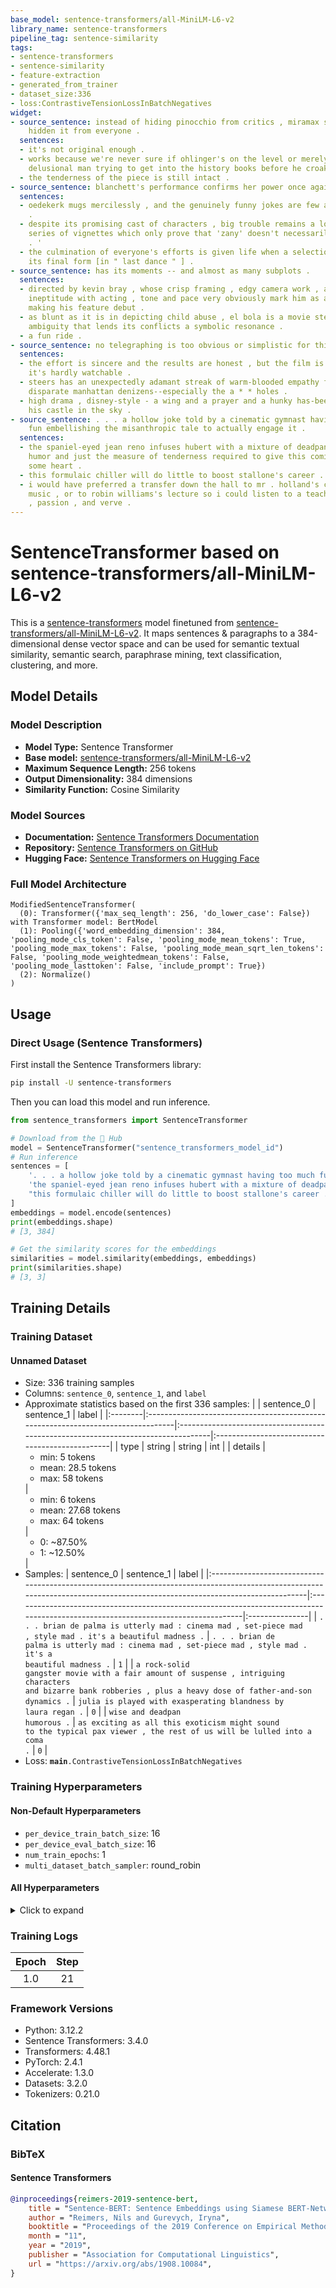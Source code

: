 ```yaml
---
base_model: sentence-transformers/all-MiniLM-L6-v2
library_name: sentence-transformers
pipeline_tag: sentence-similarity
tags:
- sentence-transformers
- sentence-similarity
- feature-extraction
- generated_from_trainer
- dataset_size:336
- loss:ContrastiveTensionLossInBatchNegatives
widget:
- source_sentence: instead of hiding pinocchio from critics , miramax should have
    hidden it from everyone .
  sentences:
  - it's not original enough .
  - works because we're never sure if ohlinger's on the level or merely a dying ,
    delusional man trying to get into the history books before he croaks .
  - the tenderness of the piece is still intact .
- source_sentence: blanchett's performance confirms her power once again .
  sentences:
  - oedekerk mugs mercilessly , and the genuinely funny jokes are few and far between
    .
  - despite its promising cast of characters , big trouble remains a loosely tied
    series of vignettes which only prove that 'zany' doesn't necessarily mean 'funny
    . '
  - the culmination of everyone's efforts is given life when a selection appears in
    its final form [in " last dance " ] .
- source_sentence: has its moments -- and almost as many subplots .
  sentences:
  - directed by kevin bray , whose crisp framing , edgy camera work , and wholesale
    ineptitude with acting , tone and pace very obviously mark him as a video helmer
    making his feature debut .
  - as blunt as it is in depicting child abuse , el bola is a movie steeped in an
    ambiguity that lends its conflicts a symbolic resonance .
  - a fun ride .
- source_sentence: no telegraphing is too obvious or simplistic for this movie .
  sentences:
  - the effort is sincere and the results are honest , but the film is so bleak that
    it's hardly watchable .
  - steers has an unexpectedly adamant streak of warm-blooded empathy for all his
    disparate manhattan denizens--especially the a * * holes .
  - high drama , disney-style - a wing and a prayer and a hunky has-been pursuing
    his castle in the sky .
- source_sentence: . . . a hollow joke told by a cinematic gymnast having too much
    fun embellishing the misanthropic tale to actually engage it .
  sentences:
  - the spaniel-eyed jean reno infuses hubert with a mixture of deadpan cool , wry
    humor and just the measure of tenderness required to give this comic slugfest
    some heart .
  - this formulaic chiller will do little to boost stallone's career .
  - i would have preferred a transfer down the hall to mr . holland's class for the
    music , or to robin williams's lecture so i could listen to a teacher with humor
    , passion , and verve .
---
```


# SentenceTransformer based on sentence-transformers/all-MiniLM-L6-v2

This is a [sentence-transformers](https://www.SBERT.net) model finetuned from [sentence-transformers/all-MiniLM-L6-v2](https://huggingface.co/sentence-transformers/all-MiniLM-L6-v2). It maps sentences & paragraphs to a 384-dimensional dense vector space and can be used for semantic textual similarity, semantic search, paraphrase mining, text classification, clustering, and more.

## Model Details

### Model Description
- **Model Type:** Sentence Transformer
- **Base model:** [sentence-transformers/all-MiniLM-L6-v2](https://huggingface.co/sentence-transformers/all-MiniLM-L6-v2) <!-- at revision fa97f6e7cb1a59073dff9e6b13e2715cf7475ac9 -->
- **Maximum Sequence Length:** 256 tokens
- **Output Dimensionality:** 384 dimensions
- **Similarity Function:** Cosine Similarity
<!-- - **Training Dataset:** Unknown -->
<!-- - **Language:** Unknown -->
<!-- - **License:** Unknown -->

### Model Sources

- **Documentation:** [Sentence Transformers Documentation](https://sbert.net)
- **Repository:** [Sentence Transformers on GitHub](https://github.com/UKPLab/sentence-transformers)
- **Hugging Face:** [Sentence Transformers on Hugging Face](https://huggingface.co/models?library=sentence-transformers)

### Full Model Architecture

```
ModifiedSentenceTransformer(
  (0): Transformer({'max_seq_length': 256, 'do_lower_case': False}) with Transformer model: BertModel 
  (1): Pooling({'word_embedding_dimension': 384, 'pooling_mode_cls_token': False, 'pooling_mode_mean_tokens': True, 'pooling_mode_max_tokens': False, 'pooling_mode_mean_sqrt_len_tokens': False, 'pooling_mode_weightedmean_tokens': False, 'pooling_mode_lasttoken': False, 'include_prompt': True})
  (2): Normalize()
)
```

## Usage

### Direct Usage (Sentence Transformers)

First install the Sentence Transformers library:

```bash
pip install -U sentence-transformers
```

Then you can load this model and run inference.
```python
from sentence_transformers import SentenceTransformer

# Download from the 🤗 Hub
model = SentenceTransformer("sentence_transformers_model_id")
# Run inference
sentences = [
    '. . . a hollow joke told by a cinematic gymnast having too much fun embellishing the misanthropic tale to actually engage it .',
    'the spaniel-eyed jean reno infuses hubert with a mixture of deadpan cool , wry humor and just the measure of tenderness required to give this comic slugfest some heart .',
    "this formulaic chiller will do little to boost stallone's career .",
]
embeddings = model.encode(sentences)
print(embeddings.shape)
# [3, 384]

# Get the similarity scores for the embeddings
similarities = model.similarity(embeddings, embeddings)
print(similarities.shape)
# [3, 3]
```

<!--
### Direct Usage (Transformers)

<details><summary>Click to see the direct usage in Transformers</summary>

</details>
-->

<!--
### Downstream Usage (Sentence Transformers)

You can finetune this model on your own dataset.

<details><summary>Click to expand</summary>

</details>
-->

<!--
### Out-of-Scope Use

*List how the model may foreseeably be misused and address what users ought not to do with the model.*
-->

<!--
## Bias, Risks and Limitations

*What are the known or foreseeable issues stemming from this model? You could also flag here known failure cases or weaknesses of the model.*
-->

<!--
### Recommendations

*What are recommendations with respect to the foreseeable issues? For example, filtering explicit content.*
-->

## Training Details

### Training Dataset

#### Unnamed Dataset

* Size: 336 training samples
* Columns: <code>sentence_0</code>, <code>sentence_1</code>, and <code>label</code>
* Approximate statistics based on the first 336 samples:
  |         | sentence_0                                                                       | sentence_1                                                                        | label                                           |
  |:--------|:---------------------------------------------------------------------------------|:----------------------------------------------------------------------------------|:------------------------------------------------|
  | type    | string                                                                           | string                                                                            | int                                             |
  | details | <ul><li>min: 5 tokens</li><li>mean: 28.5 tokens</li><li>max: 58 tokens</li></ul> | <ul><li>min: 6 tokens</li><li>mean: 27.68 tokens</li><li>max: 64 tokens</li></ul> | <ul><li>0: ~87.50%</li><li>1: ~12.50%</li></ul> |
* Samples:
  | sentence_0                                                                                                                                                                  | sentence_1                                                                                                                         | label          |
  |:----------------------------------------------------------------------------------------------------------------------------------------------------------------------------|:-----------------------------------------------------------------------------------------------------------------------------------|:---------------|
  | <code>. . . brian de palma is utterly mad : cinema mad , set-piece mad , style mad . it's a beautiful madness .</code>                                                      | <code>. . . brian de palma is utterly mad : cinema mad , set-piece mad , style mad . it's a beautiful madness .</code>             | <code>1</code> |
  | <code>a rock-solid gangster movie with a fair amount of suspense , intriguing characters and bizarre bank robberies , plus a heavy dose of father-and-son dynamics .</code> | <code>julia is played with exasperating blandness by laura regan .</code>                                                          | <code>0</code> |
  | <code>wise and deadpan humorous .</code>                                                                                                                                    | <code>as exciting as all this exoticism might sound to the typical pax viewer , the rest of us will be lulled into a coma .</code> | <code>0</code> |
* Loss: <code>__main__.ContrastiveTensionLossInBatchNegatives</code>

### Training Hyperparameters
#### Non-Default Hyperparameters

- `per_device_train_batch_size`: 16
- `per_device_eval_batch_size`: 16
- `num_train_epochs`: 1
- `multi_dataset_batch_sampler`: round_robin

#### All Hyperparameters
<details><summary>Click to expand</summary>

- `overwrite_output_dir`: False
- `do_predict`: False
- `eval_strategy`: no
- `prediction_loss_only`: True
- `per_device_train_batch_size`: 16
- `per_device_eval_batch_size`: 16
- `per_gpu_train_batch_size`: None
- `per_gpu_eval_batch_size`: None
- `gradient_accumulation_steps`: 1
- `eval_accumulation_steps`: None
- `torch_empty_cache_steps`: None
- `learning_rate`: 5e-05
- `weight_decay`: 0.0
- `adam_beta1`: 0.9
- `adam_beta2`: 0.999
- `adam_epsilon`: 1e-08
- `max_grad_norm`: 1
- `num_train_epochs`: 1
- `max_steps`: -1
- `lr_scheduler_type`: linear
- `lr_scheduler_kwargs`: {}
- `warmup_ratio`: 0.0
- `warmup_steps`: 0
- `log_level`: passive
- `log_level_replica`: warning
- `log_on_each_node`: True
- `logging_nan_inf_filter`: True
- `save_safetensors`: True
- `save_on_each_node`: False
- `save_only_model`: False
- `restore_callback_states_from_checkpoint`: False
- `no_cuda`: False
- `use_cpu`: False
- `use_mps_device`: False
- `seed`: 42
- `data_seed`: None
- `jit_mode_eval`: False
- `use_ipex`: False
- `bf16`: False
- `fp16`: False
- `fp16_opt_level`: O1
- `half_precision_backend`: auto
- `bf16_full_eval`: False
- `fp16_full_eval`: False
- `tf32`: None
- `local_rank`: 0
- `ddp_backend`: None
- `tpu_num_cores`: None
- `tpu_metrics_debug`: False
- `debug`: []
- `dataloader_drop_last`: False
- `dataloader_num_workers`: 0
- `dataloader_prefetch_factor`: None
- `past_index`: -1
- `disable_tqdm`: False
- `remove_unused_columns`: True
- `label_names`: None
- `load_best_model_at_end`: False
- `ignore_data_skip`: False
- `fsdp`: []
- `fsdp_min_num_params`: 0
- `fsdp_config`: {'min_num_params': 0, 'xla': False, 'xla_fsdp_v2': False, 'xla_fsdp_grad_ckpt': False}
- `fsdp_transformer_layer_cls_to_wrap`: None
- `accelerator_config`: {'split_batches': False, 'dispatch_batches': None, 'even_batches': True, 'use_seedable_sampler': True, 'non_blocking': False, 'gradient_accumulation_kwargs': None}
- `deepspeed`: None
- `label_smoothing_factor`: 0.0
- `optim`: adamw_torch
- `optim_args`: None
- `adafactor`: False
- `group_by_length`: False
- `length_column_name`: length
- `ddp_find_unused_parameters`: None
- `ddp_bucket_cap_mb`: None
- `ddp_broadcast_buffers`: False
- `dataloader_pin_memory`: True
- `dataloader_persistent_workers`: False
- `skip_memory_metrics`: True
- `use_legacy_prediction_loop`: False
- `push_to_hub`: False
- `resume_from_checkpoint`: None
- `hub_model_id`: None
- `hub_strategy`: every_save
- `hub_private_repo`: None
- `hub_always_push`: False
- `gradient_checkpointing`: False
- `gradient_checkpointing_kwargs`: None
- `include_inputs_for_metrics`: False
- `include_for_metrics`: []
- `eval_do_concat_batches`: True
- `fp16_backend`: auto
- `push_to_hub_model_id`: None
- `push_to_hub_organization`: None
- `mp_parameters`: 
- `auto_find_batch_size`: False
- `full_determinism`: False
- `torchdynamo`: None
- `ray_scope`: last
- `ddp_timeout`: 1800
- `torch_compile`: False
- `torch_compile_backend`: None
- `torch_compile_mode`: None
- `dispatch_batches`: None
- `split_batches`: None
- `include_tokens_per_second`: False
- `include_num_input_tokens_seen`: False
- `neftune_noise_alpha`: None
- `optim_target_modules`: None
- `batch_eval_metrics`: False
- `eval_on_start`: False
- `use_liger_kernel`: False
- `eval_use_gather_object`: False
- `average_tokens_across_devices`: False
- `prompts`: None
- `batch_sampler`: batch_sampler
- `multi_dataset_batch_sampler`: round_robin

</details>

### Training Logs
| Epoch | Step |
|:-----:|:----:|
| 1.0   | 21   |


### Framework Versions
- Python: 3.12.2
- Sentence Transformers: 3.4.0
- Transformers: 4.48.1
- PyTorch: 2.4.1
- Accelerate: 1.3.0
- Datasets: 3.2.0
- Tokenizers: 0.21.0

## Citation

### BibTeX

#### Sentence Transformers
```bibtex
@inproceedings{reimers-2019-sentence-bert,
    title = "Sentence-BERT: Sentence Embeddings using Siamese BERT-Networks",
    author = "Reimers, Nils and Gurevych, Iryna",
    booktitle = "Proceedings of the 2019 Conference on Empirical Methods in Natural Language Processing",
    month = "11",
    year = "2019",
    publisher = "Association for Computational Linguistics",
    url = "https://arxiv.org/abs/1908.10084",
}
```

<!--
## Glossary

*Clearly define terms in order to be accessible across audiences.*
-->

<!--
## Model Card Authors

*Lists the people who create the model card, providing recognition and accountability for the detailed work that goes into its construction.*
-->

<!--
## Model Card Contact

*Provides a way for people who have updates to the Model Card, suggestions, or questions, to contact the Model Card authors.*
-->
